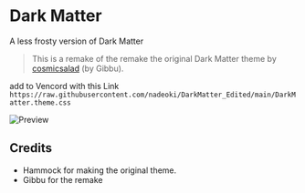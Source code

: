 # Dark Matter
A less frosty version of Dark Matter
> This is a remake of the remake the original Dark Matter theme by [cosmicsalad](https://github.com/DiscordStyles/DarkMatter) (by Gibbu).

add to Vencord with this Link ``https://raw.githubusercontent.com/nadeoki/DarkMatter_Edited/main/DarkMatter.theme.css``

![Preview](https://files.catbox.moe/3xbhtc.png)

## Credits
* Hammock for making the original theme.
* Gibbu for the remake
